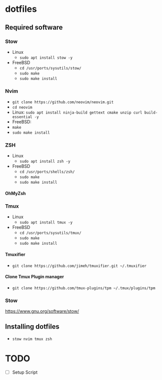 # dotfiles

## Required software
### Stow
- Linux 
    - `sudo apt install stow -y`
- FreeBSD
    - `cd /usr/ports/sysutils/stow/`
    - `sudo make`
    - `sudo make install`

### Nvim
- `git clone https://github.com/neovim/neovim.git`
- `cd neovim`
- Linux: `sudo apt install ninja-build gettext cmake unzip curl build-essential -y`
- FreeBSD:
- `make`
- `sudo make install`

### ZSH
- Linux
    - `sudo apt install zsh -y`
- FreeBSD
    - `cd /usr/ports/shells/zsh/`
    - `sudo make`
    - `sudo make install`

#### OhMyZsh

### Tmux
- Linux
    - `sudo apt install tmux -y`
- FreeBSD
    - `cd /usr/ports/sysutils/tmux/`
    - `sudo make`
    - `sudo make install`

#### Tmuxifier
- `git clone https://github.com/jimeh/tmuxifier.git ~/.tmuxifier`

#### Clone Tmux Plugin manager
- `git clone https://github.com/tmux-plugins/tpm ~/.tmux/plugins/tpm`

### Stow
https://www.gnu.org/software/stow/


## Installing dotfiles
- `stow nvim tmux zsh`


# TODO
 - [ ] Setup Script
